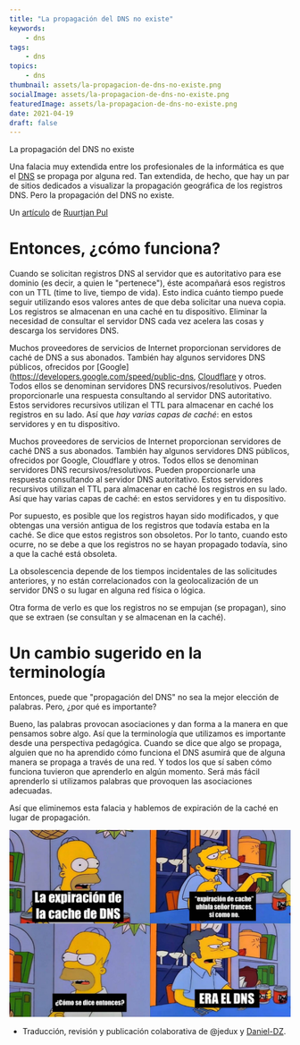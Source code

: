 ```yaml
---
title: "La propagación del DNS no existe"
keywords:
    - dns
tags:
    - dns
topics:
    - dns
thumbnail: assets/la-propagacion-de-dns-no-existe.png
socialImage: assets/la-propagacion-de-dns-no-existe.png
featuredImage: assets/la-propagacion-de-dns-no-existe.png
date: 2021-04-19
draft: false
---
```


La propagación del DNS no existe

Una falacia muy extendida entre los profesionales de la informática es que el [DNS](https://es.wikipedia.org/wiki/Sistema_de_nombres_de_dominio) se propaga por alguna red. Tan extendida, de hecho, que hay un par de sitios dedicados a visualizar la propagación geográfica de los registros DNS. Pero la propagación del DNS no existe.

<!--more-->

Un [artículo](https://www.nslookup.io/blog/dns-propagation-does-not-exist/) de [Ruurtjan Pul](https://twitter.com/Ruurtjan)

# Entonces, ¿cómo funciona?

Cuando se solicitan registros DNS al servidor que es autoritativo para ese dominio (es decir, a quien le "pertenece"), éste acompañará esos registros con un TTL (time to live, tiempo de vida). Esto indica cuánto tiempo puede seguir utilizando esos valores antes de que deba solicitar una nueva copia. Los registros se almacenan en una caché en tu dispositivo. Eliminar la necesidad de consultar el servidor DNS cada vez acelera las cosas y descarga los servidores DNS.

Muchos proveedores de servicios de Internet proporcionan servidores de caché de DNS a sus abonados. También hay algunos servidores DNS públicos, ofrecidos por [Google](https://developers.google.com/speed/public-dns, [Cloudflare](https://www.cloudflare.com/es-es/learning/dns/what-is-1.1.1.1/) y otros. Todos ellos se denominan servidores DNS recursivos/resolutivos. Pueden proporcionarle una respuesta consultando al servidor DNS autoritativo. Estos servidores recursivos utilizan el TTL para almacenar en caché los registros en su lado. Así que *hay varias capas de caché*: en estos servidores y en tu dispositivo.

Muchos proveedores de servicios de Internet proporcionan servidores de caché DNS a sus abonados. También hay algunos servidores DNS públicos, ofrecidos por Google, Cloudflare y otros. Todos ellos se denominan servidores DNS recursivos/resolutivos. Pueden proporcionarle una respuesta consultando al servidor DNS autoritativo. Estos servidores recursivos utilizan el TTL para almacenar en caché los registros en su lado. Así que hay varias capas de caché: en estos servidores y en tu dispositivo.

Por supuesto, es posible que los registros hayan sido modificados, y que obtengas una versión antigua de los registros que todavía estaba en la caché. Se dice que estos registros son obsoletos. Por lo tanto, cuando esto ocurre, no se debe a que los registros no se hayan propagado todavía, sino a que la caché está obsoleta.

La obsolescencia depende de los tiempos incidentales de las solicitudes anteriores, y no están correlacionados con la geolocalización de un servidor DNS o su lugar en alguna red física o lógica.

Otra forma de verlo es que los registros no se empujan (se propagan), sino que se extraen (se consultan y se almacenan en la caché).

# Un cambio sugerido en la terminología

Entonces, puede que "propagación del DNS" no sea la mejor elección de palabras. Pero, ¿por qué es importante?

Bueno, las palabras provocan asociaciones y dan forma a la manera en que pensamos sobre algo. Así que la terminología que utilizamos es importante desde una perspectiva pedagógica. Cuando se dice que algo se propaga, alguien que no ha aprendido cómo funciona el DNS asumirá que de alguna manera se propaga a través de una red. Y todos los que sí saben cómo funciona tuvieron que aprenderlo en algún momento. Será más fácil aprenderlo si utilizamos palabras que provoquen las asociaciones adecuadas.

Así que eliminemos esta falacia y hablemos de expiración de la caché en lugar de propagación.

![Meme Ohlala señor francés](assets/la-propagacion-de-dns-no-existe-meme.jpg)

* Traducción, revisión y publicación colaborativa de @jedux y [Daniel-DZ](https://github.com/Daniel-DZ).

